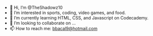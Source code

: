 - 👋 Hi, I’m @TheShadowz10
- 👀 I’m interested in sports, coding, video games, and food.
- 🌱 I’m currently learning HTML, CSS, and Javascript on Codecademy.
- 💞️ I’m looking to collaborate on ...
- 📫 How to reach me: bbacal9@hotmail.com
  

<!---
TheShadowz10/TheShadowz10 is a ✨ special ✨ repository because its `README.md` (this file) appears on your GitHub profile.
You can click the Preview link to take a look at your changes.
--->
